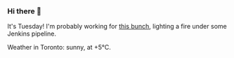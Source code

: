 ### Hi there :wave:

It's Tuesday! I'm probably working for [this bunch](https://github.com/kohofinancial), lighting a fire under some Jenkins pipeline.

Weather in Toronto: sunny, at +5°C.
